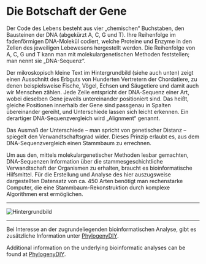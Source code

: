 # Die Botschaft der Gene

Der Code des Lebens besteht aus vier „chemischen“ Buchstaben, den Bausteinen der DNA (abgekürzt A, C, G und T). Ihre Reihenfolge im fadenförmigen DNA-Molekül codiert, welche Proteine und Enzyme in den Zellen des jeweiligen Lebewesens hergestellt werden. Die Reihenfolge von A, C, G und T kann man mit molekulargenetischen Methoden feststellen; man nennt sie „DNA-Sequenz“.  

Der mikroskopisch kleine Text im Hintergrundbild (siehe auch unten) zeigt einen Ausschnitt des Erbguts von Hunderten Vertretern der Chordatiere, zu denen beispielsweise Fische, Vögel, Echsen und Säugetiere und damit auch wir Menschen zählen. Jede Zeile entspricht der DNA-Sequenz einer Art, wobei dieselben Gene jeweils untereinander positioniert sind. Das heißt, gleiche Positionen innerhalb der Gene sind passgenau in Spalten übereinander gereiht, und Unterschiede lassen sich leicht erkennen. Ein derartiger DNA-Sequenzvergleich wird „Alignment“ genannt.  

Das Ausmaß der Unterschiede – man spricht von genetischer Distanz – spiegelt den Verwandtschaftsgrad wider. Dieses Prinzip erlaubt es, aus dem DNA-Sequenzvergleich einen Stammbaum zu errechnen.  

Um aus den, mittels molekulargenetischer Methoden lesbar gemachten, DNA-Sequenzen Information über die stammesgeschichtliche Verwandtschaft der Organismen zu erhalten, braucht es bioinformatische Hilfsmittel. Für die Erstellung und Analyse des hier auszugsweise dargestellten Datensatz von ca. 450 Arten benötigt man rechenstarke Computer, die eine Stammbaum-Rekonstruktion durch komplexe Algorithmen erst ermöglichen.  

* * *

![Hintergrundbild](data/Alignment_small.jpg)

* * *

Bei Interesse an der zugrundeliegenden bioinformatischen Analyse, gibt es zusätzliche Information unter [PhylogenyDIY](https://github.com/nhmvienna/PhylogenyDIY/blob/main/README.md).

Additional information on the underlying bioinformatic analyses can be found at [PhylogenyDIY](https://github.com/nhmvienna/PhylogenyDIY/blob/main/README_en.md).
